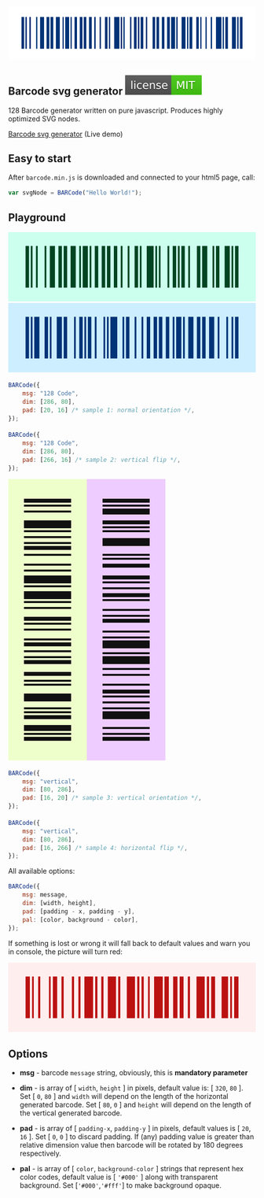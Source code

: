 ![SVG BAR Code Generator](img/barcode.svg)

## Barcode svg generator [![LICENSE](img/license.svg)](/LICENSE)

128 Barcode generator written on pure javascript. Produces highly optimized SVG nodes.

[Barcode svg generator](https://datalog.github.io/demo/barcode-svg/) (Live demo)

## Easy to start

After `barcode.min.js` is downloaded and connected to your html5 page, call:

```javascript
var svgNode = BARCode("Hello World!");
```

## Playground

![svg barcode sample1](img/sample1.svg)![svg barcode sample2](img/sample2.svg)

```javascript
BARCode({
    msg: "128 Code",
    dim: [286, 80],
    pad: [20, 16] /* sample 1: normal orientation */,
});

BARCode({
    msg: "128 Code",
    dim: [286, 80],
    pad: [266, 16] /* sample 2: vertical flip */,
});
```

![svg barcode sample3](img/sample3.svg)![svg barcode sample4](img/sample4.svg)

```javascript
BARCode({
    msg: "vertical",
    dim: [80, 286],
    pad: [16, 20] /* sample 3: vertical orientation */,
});

BARCode({
    msg: "vertical",
    dim: [80, 286],
    pad: [16, 266] /* sample 4: horizontal flip */,
});
```

All available options:

```javascript
BARCode({
    msg: message,
    dim: [width, height],
    pad: [padding - x, padding - y],
    pal: [color, background - color],
});
```

If something is lost or wrong it will fall back to default values and warn you in console, the picture will turn red:

![if something goes wrong...](img/error.svg)

## Options

-   **msg** - barcode `message` string, obviously, this is **mandatory parameter**

-   **dim** - is array of [ `width`, `height` ] in pixels, default value is: [ `320`, `80` ]. Set [ `0`, `80` ] and `width` will depend on the length of the horizontal generated barcode. Set [ `80`, `0` ] and `height` will depend on the length of the vertical generated barcode.
-   **pad** - is array of [ `padding-x`, `padding-y` ] in pixels, default values is [ `20`, `16` ]. Set [ `0`, `0` ] to discard padding. If (any) padding value is greater than relative dimension value then barcode will be rotated by 180 degrees respectively.
-   **pal** - is array of [ `color`, `background-color` ] strings that represent hex color codes, default value is [ `'#000'` ] along with transparent background. Set [`'#000'`,`'#fff'`] to make background opaque.
